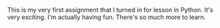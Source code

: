 This is my very first assignment that I turned in for lesson in Python. It's very exciting. I'm actually having fun. There's so much more to learn.
